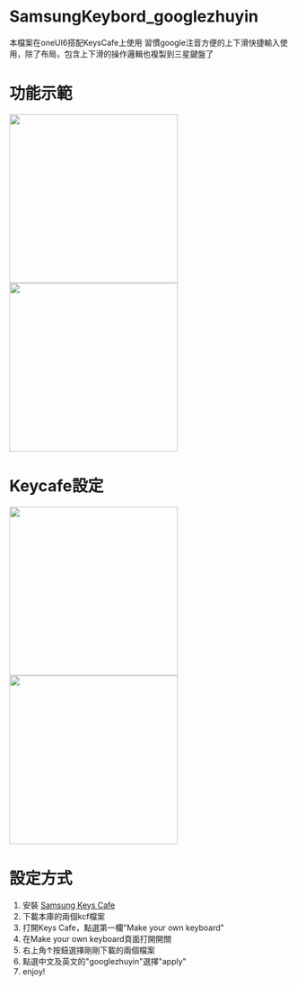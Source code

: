 # SamsungKeybord_googlezhuyin
本檔案在oneUI6搭配KeysCafe上使用
習慣google注音方便的上下滑快捷輸入使用，除了布局，包含上下滑的操作邏輯也複製到三星鍵盤了

# 功能示範
<img src="https://github.com/timliucode/SamsungKeybord_googlezhuyin/assets/27921307/e52dbe90-8527-45c5-beef-a5c0ed3c9215" width="300" height="auto">
<img src="https://github.com/timliucode/SamsungKeybord_googlezhuyin/assets/27921307/b689a4c1-c345-4884-890c-1c593b664226" width="300" height="auto">

# Keycafe設定
<img src="https://github.com/timliucode/SamsungKeybord_googlezhuyin/assets/27921307/587cf009-3b98-4f52-acfb-7e2649dfb97d" width="300" height="auto">
<img src="https://github.com/timliucode/SamsungKeybord_googlezhuyin/assets/27921307/a6224ec0-8dda-461e-9cc0-6376892f24c9" width="300" height="auto">

# 設定方式
1. 安裝 [Samsung Keys Cafe](https://apps.samsung.com/appquery/appDetail.as?appId=com.samsung.android.keyscafe)
2. 下載本庫的兩個kcf檔案
3. 打開Keys Cafe，點選第一欄"Make your own keyboard"
4. 在Make your own keyboard頁面打開開關
5. 右上角↑按鈕選擇剛剛下載的兩個檔案
6. 點選中文及英文的"googlezhuyin"選擇"apply"
7. enjoy!

